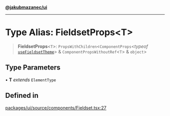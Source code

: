 [**@jakubmazanec/ui**](../README.md)

---

# Type Alias: FieldsetProps\<T\>

> **FieldsetProps**\<`T`\>: `PropsWithChildren`\<`ComponentProps`\<_typeof_
> [`useFieldsetTheme`](../functions/useFieldsetTheme.md)\> & `ComponentPropsWithoutRef`\<`T`\> &
> `object`\>

## Type Parameters

• **T** _extends_ `ElementType`

## Defined in

[packages/ui/source/components/Fieldset.tsx:27](https://github.com/jakubmazanec/tools/blob/92d3fc1374d1ad6d45198d05d061e0f856a89434/packages/ui/source/components/Fieldset.tsx#L27)
